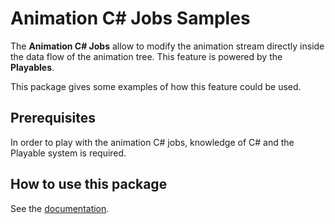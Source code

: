 Animation C# Jobs Samples
=========================

The **Animation C# Jobs** allow to modify the animation stream directly inside
the data flow of the animation tree. This feature is powered by the
**Playables**.

This package gives some examples of how this feature could be used.

Prerequisites
-------------

In order to play with the animation C# jobs, knowledge of C# and the Playable
system is required.

How to use this package
-----------------------

See the [documentation](Documentation~/cs-jobs-samples.md).
